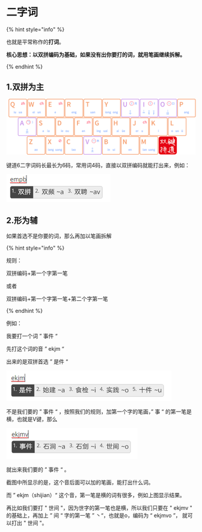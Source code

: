# 二字词

{% hint style="info" %}

也就是平常称作的**打词**。

**核心思想：以双拼编码为基础，如果没有出你要打的词，就用笔画继续拆解。**

{% endhint %}

## 1.双拼为主

![](../.gitbook/assets/xkjd-qwerty.png)

键道6二字词码长最长为6码，常用词4码，直接以双拼编码就能打出来，例如：

![](../.gitbook/assets/Example01.png)

## 2.形为辅

如果首选不是你要的词，那么再加以笔画拆解

{% hint style="info" %}

规则：

双拼编码+第一个字第一笔

或者

双拼编码+第一个字第一笔+第二个字第一笔

{% endhint %}

例如：

我要打一个词 ” 事件 “

先打这个词的音 ” ekjm “

出来的是双拼首选 ” 是件 “

![](../.gitbook/assets/Example02.png)

不是我们要的 ” 事件 “ ，按照我们的规则，加第一个字的笔画，” 事 “ 的第一笔是横，也就是V键，那么

![](../.gitbook/assets/Example03.png)

就出来我们要的 ” 事件 “ 。

截图中所显示的是，这个音后面可以加的笔画，能打出什么词。

而 ” ekjm（shijian）“ 这个音，第一笔是横的词有很多，例如上图显示结果。

再比如我们要打 " 世间 "，因为世字的第一笔也是横，所以我们只要在 " ekjmv " 的基础上，再加上 ” 间 “ 字的第一笔 ” 丶“，也就是o，编码为 “ ekjmvo ”， 就可以打出 " 世间 "。
